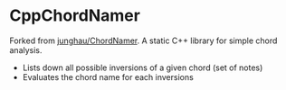 # CppChordNamer

Forked from [junghau/ChordNamer](https://github.com/junghau/ChordNamer). A static C++ library for simple chord analysis.

  - Lists down all possible inversions of a given chord (set of notes)
  - Evaluates the chord name for each inversions
